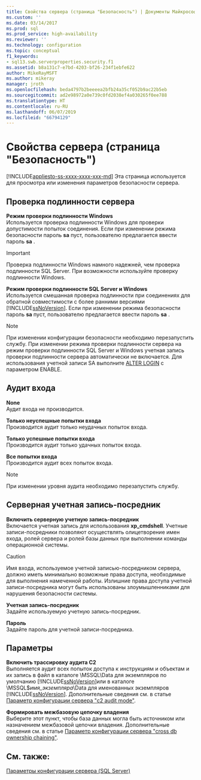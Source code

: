 ```yaml
---
title: Свойства сервера (страница "Безопасность") | Документы Майкрософт
ms.custom: ''
ms.date: 03/14/2017
ms.prod: sql
ms.prod_service: high-availability
ms.reviewer: ''
ms.technology: configuration
ms.topic: conceptual
f1_keywords:
- sql13.swb.serverproperties.security.f1
ms.assetid: b8a131c7-e7bd-4203-bf26-234f1ebfe622
author: MikeRayMSFT
ms.author: mikeray
manager: jroth
ms.openlocfilehash: beda4797b2beeeea2bfb24a35cf052b9ac22b5eb
ms.sourcegitcommit: ad2e98972a0e739c0fd2038ef4a030265f0ee788
ms.translationtype: HT
ms.contentlocale: ru-RU
ms.lasthandoff: 06/07/2019
ms.locfileid: "66794129"
---
```

# <a name="server-properties---security-page"></a>Свойства сервера (страница "Безопасность")
[!INCLUDE[appliesto-ss-xxxx-xxxx-xxx-md](../../includes/appliesto-ss-xxxx-xxxx-xxx-md.md)]
  Эта страница используется для просмотра или изменения параметров безопасности сервера.  
  
## <a name="server-authentication"></a>Проверка подлинности сервера  
 **Режим проверки подлинности Windows**  
 Используется проверка подлинности Windows для проверки допустимости попыток соединения. Если при изменении режима безопасности пароль **sa** пуст, пользователю предлагается ввести пароль **sa** .  
  
> [!IMPORTANT]  
>  Проверка подлинности Windows намного надежней, чем проверка подлинности SQL Server. При возможности используйте проверку подлинности Windows.  
  
 **Режим проверки подлинности SQL Server и Windows**  
 Используется смешанная проверка подлинности при соединениях для обратной совместимости с более ранними версиями [!INCLUDE[ssNoVersion](../../includes/ssnoversion-md.md)]. Если при изменении режима безопасности пароль **sa** пуст, пользователю предлагается ввести пароль **sa** .  
  
> [!NOTE]  
>  При изменении конфигурации безопасности необходимо перезапустить службу. При изменении режима проверки подлинности сервера на режим проверки подлинности SQL Server и Windows учетная запись проверки подлинности сервера автоматически не включается. Для использования учетной записи SA выполните [ALTER LOGIN](../../t-sql/statements/alter-login-transact-sql.md) с параметром ENABLE.  
  
## <a name="login-auditing"></a>Аудит входа  
 **None**  
 Аудит входа не производится.  
  
 **Только неуспешные попытки входа**  
 Производится аудит только неудачных попыток входа.  
  
 **Только успешные попытки входа**  
 Производится аудит только удачных попыток входа.  
  
 **Все попытки входа**  
 Производится аудит всех попыток входа.  
  
> [!NOTE]  
>  При изменении уровня аудита необходимо перезапустить службу.  
  
## <a name="server-proxy-account"></a>Серверная учетная запись-посредник  
 **Включить серверную учетную запись-посредник**  
 Включается учетная запись для использования **xp_cmdshell**. Учетные записи-посредники позволяют осуществлять олицетворение имен входа, ролей сервера и ролей базы данных при выполнении команды операционной системы.  
  
> [!CAUTION]  
>  Имя входа, используемое учетной записью-посредником сервера, должно иметь минимально возможные права доступа, необходимые для выполнения намеченной работы. Излишние права доступа учетной записи-посредника могут быть использованы злоумышленниками для нарушения безопасности системы.  
  
 **Учетная запись-посредник**  
 Задайте используемую учетную запись-посредник.  
  
 **Пароль**  
 Задайте пароль для учетной записи-посредника.  
  
## <a name="options"></a>Параметры  
 **Включить трассировку аудита C2**  
 Выполняется аудит всех попыток доступа к инструкциям и объектам и их запись в файл в каталоге \MSSQL\Data для экземпляров по умолчанию [!INCLUDE[ssNoVersion](../../includes/ssnoversion-md.md)]или в каталоге \MSSQL$*имя_экземпляра*\Data для именованных экземпляров [!INCLUDE[ssNoVersion](../../includes/ssnoversion-md.md)]. Дополнительные сведения см. в статье [Параметр конфигурации сервера "c2 audit mode"](../../database-engine/configure-windows/c2-audit-mode-server-configuration-option.md).  
  
 **Формировать межбазовую цепочку владения**  
 Выберите этот пункт, чтобы база данных могла быть источником или назначением межбазовой цепочки владения. Дополнительные сведения см. в статье [Параметр конфигурации сервера "cross db ownership chaining"](../../database-engine/configure-windows/cross-db-ownership-chaining-server-configuration-option.md).  
  
## <a name="see-also"></a>См. также:  
 [Параметры конфигурации сервера (SQL Server)](../../database-engine/configure-windows/server-configuration-options-sql-server.md)  
  
  
